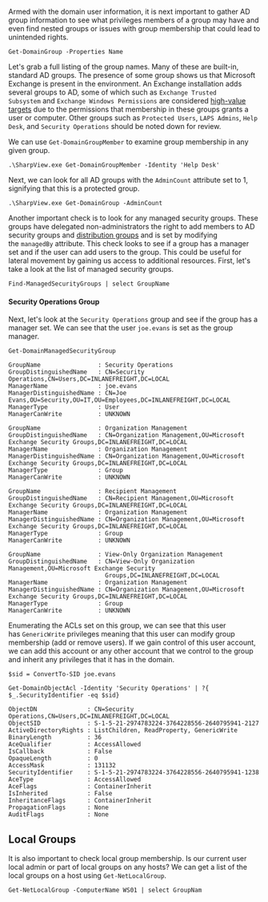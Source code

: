 Armed with the domain user information, it is next important to gather AD group information to see what privileges members of a group may have and even find nested groups or issues with group membership that could lead to unintended rights.

```powershell-session
Get-DomainGroup -Properties Name
```

Let's grab a full listing of the group names. Many of these are built-in, standard AD groups. The presence of some group shows us that Microsoft Exchange is present in the environment. An Exchange installation adds several groups to AD, some of which such as `Exchange Trusted Subsystem` and `Exchange Windows Permissions` are considered [high-value targets](https://github.com/gdedrouas/Exchange-AD-Privesc) due to the permissions that membership in these groups grants a user or computer. Other groups such as `Protected Users`, `LAPS Admins`, `Help Desk`, and `Security Operations` should be noted down for review.

We can use `Get-DomainGroupMember` to examine group membership in any given group.

```powershell-session
.\SharpView.exe Get-DomainGroupMember -Identity 'Help Desk'
```

Next, we can look for all AD groups with the `AdminCount` attribute set to 1, signifying that this is a protected group.

```powershell-session
.\SharpView.exe Get-DomainGroup -AdminCount
```

Another important check is to look for any managed security groups. These groups have delegated non-administrators the right to add members to AD security groups and [distribution groups](https://docs.microsoft.com/en-us/exchange/recipients-in-exchange-online/manage-distribution-groups/manage-distribution-groups) and is set by modifying the `managedBy` attribute. This check looks to see if a group has a manager set and if the user can add users to the group. This could be useful for lateral movement by gaining us access to additional resources. First, let's take a look at the list of managed security groups.

```powershell-session
Find-ManagedSecurityGroups | select GroupName
```

#### Security Operations Group

Next, let's look at the `Security Operations` group and see if the group has a manager set. We can see that the user `joe.evans` is set as the group manager.

```powershell-session
Get-DomainManagedSecurityGroup

GroupName                : Security Operations
GroupDistinguishedName   : CN=Security Operations,CN=Users,DC=INLANEFREIGHT,DC=LOCAL
ManagerName              : joe.evans
ManagerDistinguishedName : CN=Joe Evans,OU=Security,OU=IT,OU=Employees,DC=INLANEFREIGHT,DC=LOCAL
ManagerType              : User
ManagerCanWrite          : UNKNOWN

GroupName                : Organization Management
GroupDistinguishedName   : CN=Organization Management,OU=Microsoft Exchange Security Groups,DC=INLANEFREIGHT,DC=LOCAL
ManagerName              : Organization Management
ManagerDistinguishedName : CN=Organization Management,OU=Microsoft Exchange Security Groups,DC=INLANEFREIGHT,DC=LOCAL
ManagerType              : Group
ManagerCanWrite          : UNKNOWN

GroupName                : Recipient Management
GroupDistinguishedName   : CN=Recipient Management,OU=Microsoft Exchange Security Groups,DC=INLANEFREIGHT,DC=LOCAL
ManagerName              : Organization Management
ManagerDistinguishedName : CN=Organization Management,OU=Microsoft Exchange Security Groups,DC=INLANEFREIGHT,DC=LOCAL
ManagerType              : Group
ManagerCanWrite          : UNKNOWN

GroupName                : View-Only Organization Management
GroupDistinguishedName   : CN=View-Only Organization Management,OU=Microsoft Exchange Security
                           Groups,DC=INLANEFREIGHT,DC=LOCAL
ManagerName              : Organization Management
ManagerDistinguishedName : CN=Organization Management,OU=Microsoft Exchange Security Groups,DC=INLANEFREIGHT,DC=LOCAL
ManagerType              : Group
ManagerCanWrite          : UNKNOWN
```

Enumerating the ACLs set on this group, we can see that this user has `GenericWrite` privileges meaning that this user can modify group membership (add or remove users). If we gain control of this user account, we can add this account or any other account that we control to the group and inherit any privileges that it has in the domain.

```powershell-session
$sid = ConvertTo-SID joe.evans

Get-DomainObjectAcl -Identity 'Security Operations' | ?{ $_.SecurityIdentifier -eq $sid}

ObjectDN              : CN=Security Operations,CN=Users,DC=INLANEFREIGHT,DC=LOCAL
ObjectSID             : S-1-5-21-2974783224-3764228556-2640795941-2127
ActiveDirectoryRights : ListChildren, ReadProperty, GenericWrite
BinaryLength          : 36
AceQualifier          : AccessAllowed
IsCallback            : False
OpaqueLength          : 0
AccessMask            : 131132
SecurityIdentifier    : S-1-5-21-2974783224-3764228556-2640795941-1238
AceType               : AccessAllowed
AceFlags              : ContainerInherit
IsInherited           : False
InheritanceFlags      : ContainerInherit
PropagationFlags      : None
AuditFlags            : None
```


## Local Groups

It is also important to check local group membership. Is our current user local admin or part of local groups on any hosts? We can get a list of the local groups on a host using `Get-NetLocalGroup`.

```powershell-session
Get-NetLocalGroup -ComputerName WS01 | select GroupNam
```



















